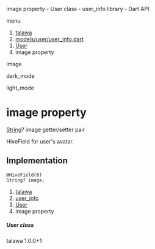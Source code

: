 




image property - User class - user\_info library - Dart API







menu

1. [talawa](../../index.html)
2. [models/user/user\_info.dart](../../file-___home_harshil_Desktop_open-source_palisadoes_talawa_lib_models_user_user_info/)
3. [User](../../file-___home_harshil_Desktop_open-source_palisadoes_talawa_lib_models_user_user_info/User-class.html)
4. image property

image


dark\_mode

light\_mode




# image property


[String](https://api.flutter.dev/flutter/dart-core/String-class.html)?
image
getter/setter pair

HiveField for user's avatar.


## Implementation

```
@HiveField(6)
String? image;
```

 


1. [talawa](../../index.html)
2. [user\_info](../../file-___home_harshil_Desktop_open-source_palisadoes_talawa_lib_models_user_user_info/)
3. [User](../../file-___home_harshil_Desktop_open-source_palisadoes_talawa_lib_models_user_user_info/User-class.html)
4. image property

##### User class





talawa
1.0.0+1






